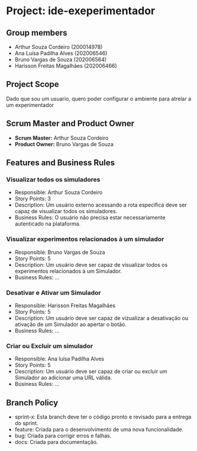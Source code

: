 # Project: ide-exeperimentador

## Group members

- Arthur Souza Cordeiro (200014978)
- Ana Luísa Padilha Alves (202006546)
- Bruno Vargas de Souza (202006564)
- Harisson Freitas Magalhães (202006466)

## Project Scope

Dado que sou um usuario, quero poder configurar o ambiente para atrelar a um experimentador

## Scrum Master and Product Owner

- **Scrum Master:** Arthur Souza Cordeiro
- **Product Owner:** Bruno Vargas de Souza

## Features and Business Rules

### Visualizar todos os simuladores
- Responsible: Arthur Souza Cordeiro
- Story Points: 3
- Description: Um usuário externo acessando a rota específica deve ser capaz de visualizar todos os simuladores.
- Business Rules: O usuário não precisa estar necessariamente autenticado na plataforma.

### Visualizar experimentos relacionados à um simulador
- Responsible: Bruno Vargas de Souza
- Story Points: 5
- Description: Um usuário deve ser capaz de visualizar todos os experimentos relacionados à um Simulador. 
- Business Rules: ...

### Desativar e Ativar um Simulador
- Responsible: Harisson Freitas Magalhães
- Story Points: 5
- Description: Um usuário deve ser capaz de vizualizar a desativação ou ativação de um Simulador ao apertar o botão.
- Business Rules: ...

### Criar ou Excluir um simulador
- Responsible: Ana luísa Padilha Alves
- Story Points: 5
- Description: Um usuário deve ser capaz de criar ou excluir um Simulador ao adicionar uma URL válida.
- Business Rules: ...
## Branch Policy

- sprint-x: Esta branch deve ter o código pronto e revisado para a entrega do sprint.
- feature: Criada para o desenvolvimento de uma nova funcionalidade.
- bug: Criada para corrigir erros e falhas.
- docs: Criada para documentação.